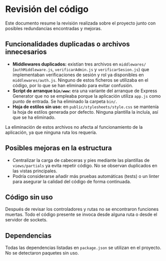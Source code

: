 # Revisión del código

Este documento resume la revisión realizada sobre el proyecto junto con
posibles redundancias encontradas y mejoras.

## Funcionalidades duplicadas o archivos innecesarios

- **Middlewares duplicados:** existían tres archivos en `middlewares/`
  (`authMiddleware.js`, `verificarAdmin.js` y `verificarSesion.js`) que
  implementaban verificaciones de sesión y rol ya disponibles en
  `middlewares/auth.js`. Ninguno de estos ficheros se utilizaba en el
  código, por lo que se han eliminado para evitar confusión.
- **Script de arranque `bin/www`:** era una variante del arranque de
  Express Generator que no se empleaba porque la aplicación utiliza
  `app.js` como punto de entrada. Se ha eliminado la carpeta `bin/`.
- **Hoja de estilos sin uso:** en `public/stylesheets/style.css` se
  mantenía la hoja de estilos generada por defecto. Ninguna plantilla la
  incluía, así que se ha eliminado.

La eliminación de estos archivos no afecta al funcionamiento de la
aplicación, ya que ninguna ruta los requería.

## Posibles mejoras en la estructura

- Centralizar la carga de cabeceras y pies mediante las plantillas de
  `views/partials` ya evita repetir código. No se observan duplicados en
  las vistas principales.
- Podría considerarse añadir más pruebas automáticas (tests) o un
  linter para asegurar la calidad del código de forma continuada.

## Código sin uso

Después de revisar los controladores y rutas no se encontraron funciones
muertas. Todo el código presente se invoca desde alguna ruta o desde el
servidor de sockets.

## Dependencias

Todas las dependencias listadas en `package.json` se utilizan en el
proyecto. No se detectaron paquetes sin uso.

